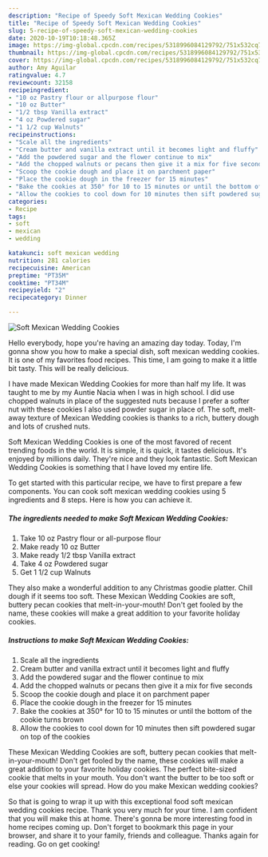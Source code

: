 ```yaml
---
description: "Recipe of Speedy Soft Mexican Wedding Cookies"
title: "Recipe of Speedy Soft Mexican Wedding Cookies"
slug: 5-recipe-of-speedy-soft-mexican-wedding-cookies
date: 2020-10-19T10:18:48.365Z
image: https://img-global.cpcdn.com/recipes/5318996084129792/751x532cq70/soft-mexican-wedding-cookies-recipe-main-photo.jpg
thumbnail: https://img-global.cpcdn.com/recipes/5318996084129792/751x532cq70/soft-mexican-wedding-cookies-recipe-main-photo.jpg
cover: https://img-global.cpcdn.com/recipes/5318996084129792/751x532cq70/soft-mexican-wedding-cookies-recipe-main-photo.jpg
author: Amy Aguilar
ratingvalue: 4.7
reviewcount: 32158
recipeingredient:
- "10 oz Pastry flour or allpurpose flour"
- "10 oz Butter"
- "1/2 tbsp Vanilla extract"
- "4 oz Powdered sugar"
- "1 1/2 cup Walnuts"
recipeinstructions:
- "Scale all the ingredients"
- "Cream butter and vanilla extract until it becomes light and fluffy"
- "Add the powdered sugar and the flower continue to mix"
- "Add the chopped walnuts or pecans then give it a mix for five seconds"
- "Scoop the cookie dough and place it on parchment paper"
- "Place the cookie dough in the freezer for 15 minutes"
- "Bake the cookies at 350° for 10 to 15 minutes or until the bottom of the cookie turns brown"
- "Allow the cookies to cool down for 10 minutes then sift powdered sugar on top of the cookies"
categories:
- Recipe
tags:
- soft
- mexican
- wedding

katakunci: soft mexican wedding 
nutrition: 281 calories
recipecuisine: American
preptime: "PT35M"
cooktime: "PT34M"
recipeyield: "2"
recipecategory: Dinner

---
```



![Soft Mexican Wedding Cookies](https://img-global.cpcdn.com/recipes/5318996084129792/751x532cq70/soft-mexican-wedding-cookies-recipe-main-photo.jpg)

Hello everybody, hope you're having an amazing day today. Today, I'm gonna show you how to make a special dish, soft mexican wedding cookies. It is one of my favorites food recipes. This time, I am going to make it a little bit tasty. This will be really delicious.

I have made Mexican Wedding Cookies for more than half my life. It was taught to me by my Auntie Nacia when I was in high school. I did use chopped walnuts in place of the suggested nuts because I prefer a softer nut with these cookies I also used powder sugar in place of. The soft, melt-away texture of Mexican Wedding cookies is thanks to a rich, buttery dough and lots of crushed nuts.

Soft Mexican Wedding Cookies is one of the most favored of recent trending foods in the world. It is simple, it is quick, it tastes delicious. It's enjoyed by millions daily. They're nice and they look fantastic. Soft Mexican Wedding Cookies is something that I have loved my entire life.


To get started with this particular recipe, we have to first prepare a few components. You can cook soft mexican wedding cookies using 5 ingredients and 8 steps. Here is how you can achieve it.

<!--inarticleads1-->

##### The ingredients needed to make Soft Mexican Wedding Cookies:

1. Take 10 oz Pastry flour or all-purpose flour
1. Make ready 10 oz Butter
1. Make ready 1/2 tbsp Vanilla extract
1. Take 4 oz Powdered sugar
1. Get 1 1/2 cup Walnuts


They also make a wonderful addition to any Christmas goodie platter. Chill dough if it seems too soft. These Mexican Wedding Cookies are soft, buttery pecan cookies that melt-in-your-mouth! Don&#39;t get fooled by the name, these cookies will make a great addition to your favorite holiday cookies. 

<!--inarticleads2-->

##### Instructions to make Soft Mexican Wedding Cookies:

1. Scale all the ingredients
1. Cream butter and vanilla extract until it becomes light and fluffy
1. Add the powdered sugar and the flower continue to mix
1. Add the chopped walnuts or pecans then give it a mix for five seconds
1. Scoop the cookie dough and place it on parchment paper
1. Place the cookie dough in the freezer for 15 minutes
1. Bake the cookies at 350° for 10 to 15 minutes or until the bottom of the cookie turns brown
1. Allow the cookies to cool down for 10 minutes then sift powdered sugar on top of the cookies


These Mexican Wedding Cookies are soft, buttery pecan cookies that melt-in-your-mouth! Don&#39;t get fooled by the name, these cookies will make a great addition to your favorite holiday cookies. The perfect bite-sized cookie that melts in your mouth. You don&#39;t want the butter to be too soft or else your cookies will spread. How do you make Mexican wedding cookies? 

So that is going to wrap it up with this exceptional food soft mexican wedding cookies recipe. Thank you very much for your time. I am confident that you will make this at home. There's gonna be more interesting food in home recipes coming up. Don't forget to bookmark this page in your browser, and share it to your family, friends and colleague. Thanks again for reading. Go on get cooking!
